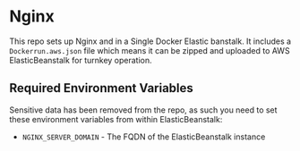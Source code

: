 # Nginx

This repo sets up Nginx and in a Single Docker Elastic banstalk. It includes a `Dockerrun.aws.json` file which means it can be zipped and uploaded to AWS ElasticBeanstalk for turnkey operation.

## Required Environment Variables

Sensitive data has been removed from the repo, as such you need to set these environment variables from within ElasticBeanstalk:

 - `NGINX_SERVER_DOMAIN` - The FQDN of the ElasticBeanstalk instance
